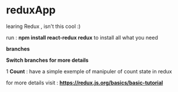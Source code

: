 # reduxApp

learing Redux , isn't this cool :)

run :  **npm install react-redux redux** to install all what you need

**branches**

**Switch branches for more details**


1 __Count__ : have a simple exemple of manipuler of count state in redux

for more details visit : **https://redux.js.org/basics/basic-tutorial**
